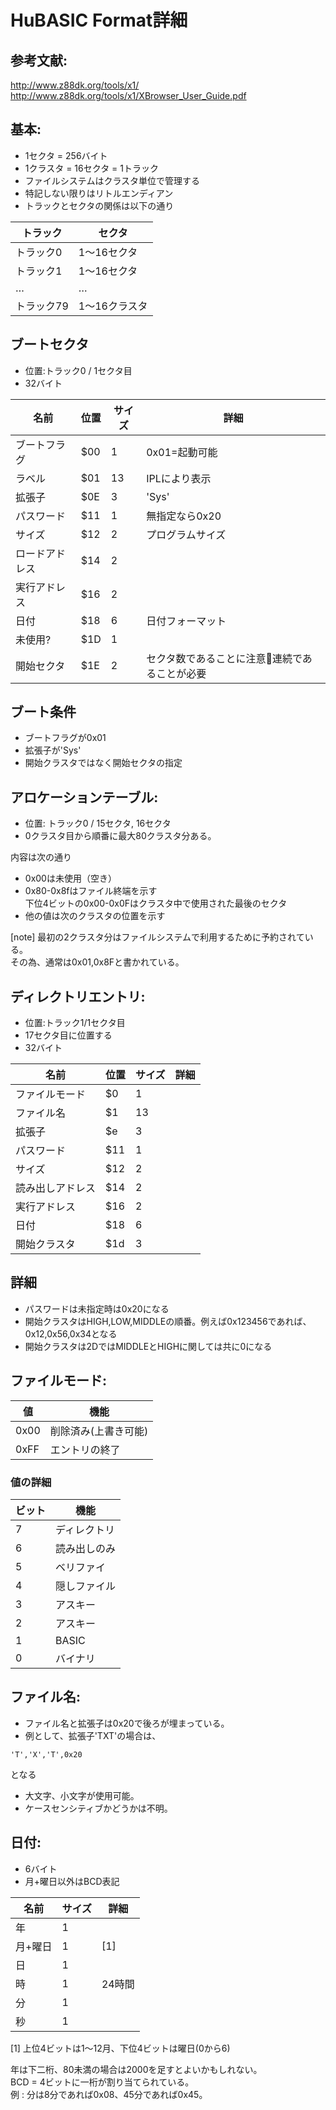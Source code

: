 # HuBASIC Format詳細

## 参考文献: 
http://www.z88dk.org/tools/x1/  
http://www.z88dk.org/tools/x1/XBrowser_User_Guide.pdf

## 基本:
+ 1セクタ = 256バイト
+ 1クラスタ =  16セクタ = 1トラック
+ ファイルシステムはクラスタ単位で管理する
+ 特記しない限りはリトルエンディアン
+ トラックとセクタの関係は以下の通り

|  トラック  |    セクタ     |
| ---------- | ------------- |
| トラック0  | 1～16セクタ   |
| トラック1  | 1～16セクタ   |
| …         | …            |
| トラック79 | 1～16クラスタ |


## ブートセクタ
+ 位置:トラック0 / 1セクタ目
+ 32バイト

|        名前        | 位置 | サイズ |                     詳細                      |
| ------------------ | ---- | ------ | --------------------------------------------- |
| ブートフラグ       | $00  | 1      | 0x01=起動可能                                 |
| ラベル             | $01  | 13     | IPLにより表示                                 |
| 拡張子             | $0E  | 3      | 'Sys'                                         |
| パスワード         | $11  | 1      | 無指定なら0x20                                |
| サイズ             | $12  | 2      | プログラムサイズ                              |
| ロードアドレス     | $14  | 2      |                                               |
| 実行アドレス       | $16  | 2      |                                               |
| 日付               | $18  | 6      | 日付フォーマット                              |
| 未使用?            | $1D  | 1      |                                               |
| 開始セクタ         | $1E  | 2      | セクタ数であることに注意連続であることが必要 |

## ブート条件
* ブートフラグが0x01
* 拡張子が'Sys'
* 開始クラスタではなく開始セクタの指定

## アロケーションテーブル:
+ 位置: トラック0 / 15セクタ, 16セクタ
+ 0クラスタ目から順番に最大80クラスタ分ある。

内容は次の通り
+ 0x00は未使用（空き）
+ 0x80-0x8fはファイル終端を示す  
下位4ビットの0x00-0x0Fはクラスタ中で使用された最後のセクタ
+ 他の値は次のクラスタの位置を示す

[note] 最初の2クラスタ分はファイルシステムで利用するために予約されている。  
その為、通常は0x01,0x8Fと書かれている。

## ディレクトリエントリ:
+ 位置:トラック1/1セクタ目
+ 17セクタ目に位置する
+ 32バイト

|       名前       | 位置 | サイズ |    詳細    |
| ---------------- | ---- | ------ | ---------- |
| ファイルモード   | $0   | 1      |            |
| ファイル名       | $1   | 13     |            |
| 拡張子           | $e   | 3      |            |
| パスワード       | $11  | 1      |            |
| サイズ           | $12  | 2      |            |
| 読み出しアドレス | $14  | 2      |            |
| 実行アドレス     | $16  | 2      |            |
| 日付             | $18  | 6      |            |
| 開始クラスタ     | $1d  | 3      |            |

## 詳細
* パスワードは未指定時は0x20になる
* 開始クラスタはHIGH,LOW,MIDDLEの順番。例えば0x123456であれば、0x12,0x56,0x34となる
* 開始クラスタは2DではMIDDLEとHIGHに関しては共に0になる

## ファイルモード:
|  値  |         機能         |
| ---- | -------------------- |
| 0x00 | 削除済み(上書き可能) |
| 0xFF | エントリの終了       |


### 値の詳細

| ビット |     機能     |
| ------ | ------------ |
| 7      | ディレクトリ |
| 6      | 読み出しのみ |
| 5      | ベリファイ   |
| 4      | 隠しファイル |
| 3      | アスキー     |
| 2      | アスキー     |
| 1      | BASIC        |
| 0      | バイナリ     |

## ファイル名:
+ ファイル名と拡張子は0x20で後ろが埋まっている。
+ 例として、拡張子'TXT'の場合は、  
``` 
'T','X','T',0x20
```
となる

+ 大文字、小文字が使用可能。
+ ケースセンシティブかどうかは不明。

## 日付:
+ 6バイト
+ 月+曜日以外はBCD表記

|  名前   | サイズ |  詳細  |
| ------- | ------ | ------ |
| 年      | 1      |        |
| 月+曜日 | 1      | [1]    |
| 日      | 1      |        |
| 時      | 1      | 24時間 |
| 分      | 1      |        |
| 秒      | 1      |        |

[1] 上位4ビットは1～12月、下位4ビットは曜日(0から6)

年は下二桁、80未満の場合は2000を足すとよいかもしれない。  
BCD = 4ビットに一桁が割り当てられている。  
例 : 分は8分であれば0x08、45分であれば0x45。
